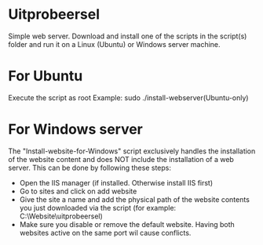 # Uitprobeersel
Simple web server. Download and install one of the scripts in the script(s) folder and run it on a Linux (Ubuntu) or Windows server machine.

# For Ubuntu
Execute the script as root 
Example: sudo ./install-webserver(Ubuntu-only) <br>

# For Windows server
The "Install-website-for-Windows" script exclusively handles the installation of the website content and does NOT include the installation of a web server.
This can be done by following these steps:
- Open the IIS manager (if installed. Otherwise install IIS first)
- Go to sites and click on add website
- Give the site a name and add the physical path of the website contents you just downloaded via the script (for example: C:\Website\uitprobeersel)
- Make sure you disable or remove the default website. Having both websites active on the same port wil cause conflicts.
